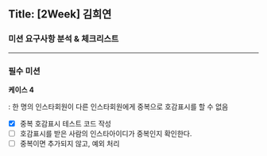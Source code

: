 ## **Title: [2Week] 김희연**

### **미션 요구사항 분석 & 체크리스트**

---

### 필수 미션

**케이스 4**

: 한 명의 인스타회원이 다른 인스타회원에게 중복으로 호감표시를 할 수 없음

- [x]  중복 호감표시 테스트 코드 작성
- [ ]  호감표시를 받은 사람의 인스타아이디가 중복인지 확인한다.
- [ ]  중복이면 추가되지 않고, 예외 처리